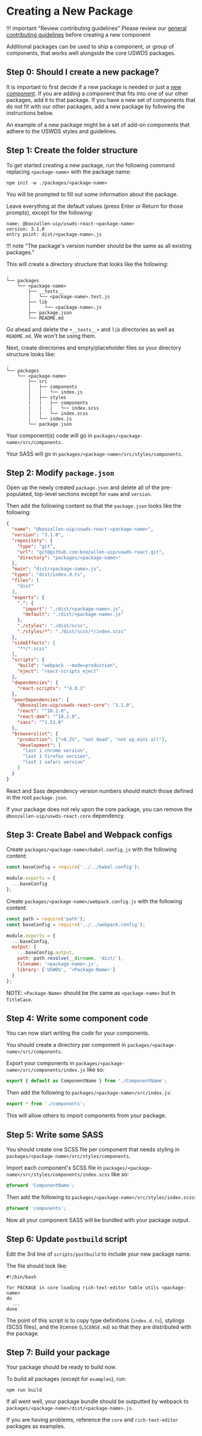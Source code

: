 # Creating a New Package

!!! important "Review contributing guidelines"
    Please review our [general contributing guidelines](../contributing/overview.md) before creating a new component

Additional packages can be used to ship a component, or group of components, that works well alongside the core USWDS packages.

## Step 0: Should I create a new package?

It is important to first decide if a new package is needed or just a [new component](./add-new-component.md). If you are adding a component that fits into one of our other packages, add it to that package. If you have a new set of components that do not fit with our other packages, add a new package by following the instructions below.

An example of a new package might be a set of add-on components that adhere to the USWDS styles and guidelines.

## Step 1: Create the folder structure

To get started creating a new package, run the following command replacing `<package-name>` with the package name:

```terminal
npm init -w ./packages/<package-name>
```

You will be prompted to fill out some information about the package.

Leave everything at the default values (press Enter or Return for those prompts), except for the following:

```
name: @boozallen-uip/uswds-react-<package-name>
version: 3.1.0
entry point: dist/<package-name>.js
```

!!! note "The package's version number should be the same as all existing packages."

This will create a directory structure that looks like the following:

```
.
└── packages
    └── <package-name>
        ├── __tests__
        │   └── <package-name>.test.js
        ├── lib
        |     └── <package-name>.js
        ├── package.json
        └── README.md
```

Go ahead and delete the `+__tests__+` and `lib` directories as well as `README.md`. We won't be using them.

Next, create directories and empty/placeholder files so your directory structure looks like:

```
.
└── packages
    └── <package-name>
        ├── src
        │   ├── components
        |   |   └── index.js
        │   ├── styles
        |   |   ├── components
        |   |   |   └── index.scss
        |   |   └── index.scss
        |   └── index.js
        └── package.json
```

Your component(s) code will go in `packages/<package-name>/src/components`.

Your SASS will go in `packages/<package-name>/src/styles/components`.

## Step 2: Modify `package.json`

Open up the newly created `package.json` and delete all of the pre-populated, top-level sections except for `name` and `version`.

Then add the following content so that the `package.json` looks like the following:

```json
{
  "name": "@boozallen-uip/uswds-react-<package-name>",
  "version": "3.1.0",
  "repository": {
    "type": "git",
    "url": "git@github.com:boozallen-uip/uswds-react.git",
    "directory": "packages/<package-name>"
  },
  "main": "dist/<package-name>.js",
  "types": "dist/index.d.ts",
  "files": [
    "dist"
  ],
  "exports": {
    ".": {
      "import": "./dist/<package-name>.js",
      "default": "./dist/<package-name>.js"
    },
    "./styles": "./dist/scss",
    "./styles/*": "./dist/scss/*/index.scss"
  },
  "sideEffects": [
    "**/*.scss"
  ],
  "scripts": {
    "build": "webpack --mode=production",
    "eject": "react-scripts eject"
  },
  "dependencies": {
    "react-scripts": "^4.0.3"
  },
  "peerDependencies": {
    "@boozallen-uip/uswds-react-core": "3.1.0",
    "react": "^18.2.0",
    "react-dom": "^18.2.0",
    "sass": "^1.53.0"
  },
  "browserslist": {
    "production": [">0.2%", "not dead", "not op_mini all"],
    "development": [
      "last 1 chrome version",
      "last 1 firefox version",
      "last 1 safari version"
    ]
  }
}
```

React and Sass dependency version numbers should match those defined in the root `package.json`.

If your package does not rely upon the core package, you can remove the `@boozallen-uip/uswds-react-core` dependency.

## Step 3: Create Babel and Webpack configs

Create `packages/<package-name>/babel.config.js` with the following content:

```js
const baseConfig = require('../../babel.config');

module.exports = {
  ...baseConfig
};
```

Create `packages/<package-name>/webpack.config.js` with the following content:

```js
const path = require('path');
const baseConfig = require('../../webpack.config');

module.exports = {
  ...baseConfig,
  output: {
    ...baseConfig.output,
    path: path.resolve(__dirname, 'dist/'),
    filename: '<package-name>.js',
    library: ['USWDS', '<Package-Name>']
  }
};
```

NOTE: `<Package-Name>` should be the same as `<package-name>` but in `TitleCase`.

## Step 4: Write some component code

You can now start writing the code for your components.

You should create a directory per component in `packages/<package-name>/src/components`.

Export your components in `packages/<package-name>/src/components/index.js` like so:

```js
export { default as ComponentName } from './ComponentName';
```

Then add the following to `packages/<package-name>/src/index.js`:

```js
export * from './components';
```

This will allow others to import components from your package.

## Step 5: Write some SASS

You should create one SCSS file per component that needs styling in `packages/<package-name>/src/styles/components`.

Import each component's SCSS file in `packages/<package-name>/src/styles/components/index.scss` like so:

```scss
@forward 'ComponentName';
```

Then add the following to `packages/<package-name>/src/styles/index.scss`:

```scss
@forward 'components';
```

Now all your component SASS will be bundled with your package output.

## Step 6: Update `postbuild` script

Edit the 3rd line of `scripts/postbuild` to include your new package name.

The file should look like:

```terminal
#!/bin/bash

for PACKAGE in core loading rich-text-editor table utils <package-name>
do
  ...
done

```

The point of this script is to copy type definitions (`index.d.ts`), stylings (SCSS files), and the license (`LICENSE.md`) so that they are distributed with the package.

## Step 7: Build your package

Your package should be ready to build now.

To build all packages (except for `examples`), run:

```terminal
npm run build
```

If all went well, your package bundle should be outputted by webpack to `packages/<package-name>/dist/<package-name>.js`.

If you are having problems, reference the `core` and `rich-text-editor` packages as examples.
